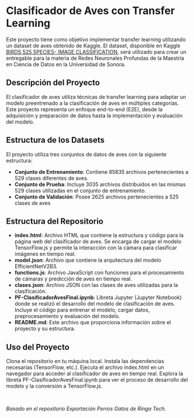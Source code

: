 # Clasificador de Aves con Transfer Learning

Este proyecto tiene como objetivo implementar transfer learning utilizando un dataset de aves obtenido de Kaggle. El dataset, disponible en Kaggle [BIRDS 525 SPECIES- IMAGE CLASSIFICATION](https://www.kaggle.com/datasets/gpiosenka/100-bird-species?resource=download&select=birds.csv), será utilizado para crear un entregable para la materia de Redes Neuronales Profundas de la Maestría en Ciencia de Datos en la Universidad de Sonora.

## Descripción del Proyecto
El clasificador de aves utiliza técnicas de transfer learning para adaptar un modelo preentrenado a la clasificación de aves en múltiples categorías. Este proyecto representa un enfoque end-to-end (E2E), desde la adquisición y preparación de datos hasta la implementación y evaluación del modelo.

## Estructura de los Datasets
El proyecto utiliza tres conjuntos de datos de aves con la siguiente estructura:
- **Conjunto de Entrenamiento**: Contiene 85835 archivos pertenecientes a 529 clases diferentes de aves.
- **Conjunto de Prueba**: Incluye 3035 archivos distribuidos en las mismas 529 clases utilizadas en el conjunto de entrenamiento.
- **Conjunto de Validación**: Posee 2625 archivos pertenecientes a 525 clases de aves

## Estructura del Repositorio
- **index.html**: Archivo HTML que contiene la estructura y código para la página web del clasificador de aves. Se encarga de cargar el modelo TensorFlow.js y permite la interacción con la cámara para clasificar imágenes en tiempo real.
- **model.json**: Archivo que contiene la arquitectura del modelo EfficientNetV2B3.
- **functions.js**: Archivo JavaScript con funciones para el procesamiento de cámaras y predicción de aves en tiempo real.
- **clases.json**: Archivo JSON con las clases de aves utilizadas para la clasificación.
- **PF-ClasificadorAvesFinal.ipynb**: Libreta Jupyter (Jupyter Notebook) donde se realizó el desarrollo del modelo de clasificación de aves. Incluye el código para entrenar el modelo, cargar datos, preprocesamiento y evaluación del modelo.
- **README.md**: Este archivo que proporciona información sobre el proyecto y su estructura.

## Uso del Proyecto
Clona el repositorio en tu máquina local.
Instala las dependencias necesarias (TensorFlow, etc.).
Ejecuta el archivo index.html en un navegador para acceder al clasificador de aves en tiempo real.
Explora la libreta PF-ClasificadorAvesFinal.ipynb para ver el proceso de desarrollo del modelo y la conversión a TensorFlow.js.





<br>

*Basado en el repositorio Exportación Perros Gatos de Ringa Tech.*
